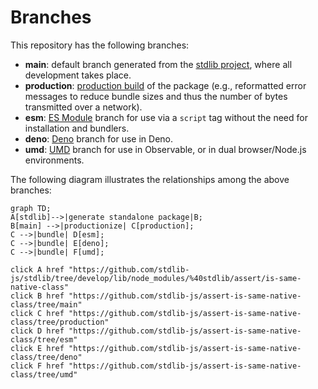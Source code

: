 <!--

@license Apache-2.0

Copyright (c) 2022 The Stdlib Authors.

Licensed under the Apache License, Version 2.0 (the "License");
you may not use this file except in compliance with the License.
You may obtain a copy of the License at

    http://www.apache.org/licenses/LICENSE-2.0

Unless required by applicable law or agreed to in writing, software
distributed under the License is distributed on an "AS IS" BASIS,
WITHOUT WARRANTIES OR CONDITIONS OF ANY KIND, either express or implied.
See the License for the specific language governing permissions and
limitations under the License.

-->

# Branches

This repository has the following branches:

-   **main**: default branch generated from the [stdlib project][stdlib-url], where all development takes place.
-   **production**: [production build][production-url] of the package (e.g., reformatted error messages to reduce bundle sizes and thus the number of bytes transmitted over a network).
-   **esm**: [ES Module][esm-url] branch for use via a `script` tag without the need for installation and bundlers.
-   **deno**: [Deno][deno-url] branch for use in Deno.
-   **umd**: [UMD][umd-url] branch for use in Observable, or in dual browser/Node.js environments.

The following diagram illustrates the relationships among the above branches:

```mermaid
graph TD;
A[stdlib]-->|generate standalone package|B;
B[main] -->|productionize| C[production];
C -->|bundle| D[esm];
C -->|bundle| E[deno];
C -->|bundle| F[umd];

click A href "https://github.com/stdlib-js/stdlib/tree/develop/lib/node_modules/%40stdlib/assert/is-same-native-class"
click B href "https://github.com/stdlib-js/assert-is-same-native-class/tree/main"
click C href "https://github.com/stdlib-js/assert-is-same-native-class/tree/production"
click D href "https://github.com/stdlib-js/assert-is-same-native-class/tree/esm"
click E href "https://github.com/stdlib-js/assert-is-same-native-class/tree/deno"
click F href "https://github.com/stdlib-js/assert-is-same-native-class/tree/umd"
```

[stdlib-url]: https://github.com/stdlib-js/stdlib/tree/develop/lib/node_modules/%40stdlib/assert/is-same-native-class
[production-url]: https://github.com/stdlib-js/assert-is-same-native-class/tree/production
[deno-url]: https://github.com/stdlib-js/assert-is-same-native-class/tree/deno
[umd-url]: https://github.com/stdlib-js/assert-is-same-native-class/tree/umd
[esm-url]: https://github.com/stdlib-js/assert-is-same-native-class/tree/esm